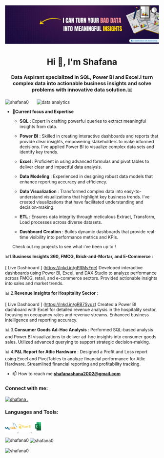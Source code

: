 ![Banner](https://raw.githubusercontent.com/Shafana0/Github.banner.png/main/insightful_transformation.png)
<h1 align="center">Hi 👋, I'm Shafana</h1>
<h3 align="center">Data Aspirant specialized in SQL, Power BI and Excel.I turn complex data into actionable business insights and solve problems with innovative data solution.📊</h3>

<img align="right" alt="data analytics" width="400" src="https://digitalcreativemind.com/wp-content/uploads/2021/06/Analytics_amp_Data_Science.gif">


<p align="left"> <img src="https://komarev.com/ghpvc/?username=shafana0&label=Profile%20views&color=0e75b6&style=flat" alt="shafana0" /> </p>

- 🌱**Current focus and Expertise** 

     - 𝐒𝐐𝐋 : Expert in crafting powerful queries to extract meaningful insights from data.

     - 𝐏𝐨𝐰𝐞𝐫 𝐁𝐈 : Skilled in creating interactive dashboards and reports that provide clear insights, empowering stakeholders to make informed decisions. I've applied Power BI to 
       visualize complex data sets and identify key trends.

     - 𝐄𝐱𝐜𝐞𝐥 : Proficient in using advanced formulas and pivot tables to deliver clear and impactful data analysis.

     - 𝐃𝐚𝐭𝐚 𝐌𝐨𝐝𝐞𝐥𝐢𝐧𝐠 : Experienced in designing robust data models that enhance reporting accuracy and efficiency.

     - 𝐃𝐚𝐭𝐚 𝐕𝐢𝐬𝐮𝐚𝐥𝐢𝐳𝐚𝐭𝐢𝐨𝐧 : Transformed complex data into easy-to-understand visualizations that highlight key business trends. I've created visualizations that have facilitated 
       understanding and decision-making.

     - 𝐄𝐓𝐋 : Ensures data integrity through meticulous Extract, Transform, Load processes across diverse datasets.

     - 𝐃𝐚𝐬𝐡𝐛𝐨𝐚𝐫𝐝 𝐂𝐫𝐞𝐚𝐭𝐢𝐨𝐧 : Builds dynamic dashboards that provide real-time visibility into performance metrics and KPIs.

  Check out my projects to see what i've been up to !

 📊1.**Business Insights 360, FMCG, Brick-and-Mortar, and E-Commerce** :

[ Live Dashboard ]  (https://lnkd.in/gPRMvFne)
        Developed interactive dashboards using Power BI, Excel, and DAX Studio to analyze performance across FMCG, retail, and e-commerce sectors. 
        Provided actionable insights into sales and market trends.

📊 2.**Revenue Insights for Hospitality Sector** :

[ Live Dashboard ] (https://lnkd.in/gRB7Syuz)
       Created a Power BI dashboard with Excel for detailed revenue analysis in the hospitality sector, focusing on occupancy rates and revenue streams. Enhanced business intelligence 
       and reporting accuracy.

📊 3.**Consumer Goods Ad-Hoc Analysis** :
      Performed SQL-based analysis and Power BI visualizations to deliver ad-hoc insights into consumer goods sales. Utilized advanced querying to support strategic decision-making.

📊 4.**P&L Report for Atlic Hardware** :
      Designed a Profit and Loss report using Excel and PivotTables to analyze financial performance for Atlic Hardware. Streamlined financial reporting and profitability tracking.



- 📫 How to reach me **shafanashana2002@gmail.com** 

<h3 align="left">Connect with me:</h3>
<p align="left">
<a href="https://www.linkedin.com/in/shafana-09579328b/" target="blank"><img align="center" src="https://raw.githubusercontent.com/rahuldkjain/github-profile-readme-generator/master/src/images/icons/Social/linked-in-alt.svg" alt="shafana ." height="30" width="40" /></a>
</p>

<h3 align="left">Languages and Tools:</h3>
<p align="left"> <a href="https://www.mysql.com/" target="_blank" rel="noreferrer"> <img src="https://raw.githubusercontent.com/devicons/devicon/master/icons/mysql/mysql-original-wordmark.svg" alt="mysql" width="40" height="40"/> </a>
<a href="https://powerbi.microsoft.com" target="_blank" rel="noopener noreferrer">
       <img src="https://raw.githubusercontent.com/Shafana0/Github.banner.png/main/pbi.png" alt="Power BI" width="40" height="40">
     </a>
     <a href="https://www.microsoft.com/en-us/microsoft-365/excel" target="_blank" rel="noopener noreferrer">
       <img src="https://raw.githubusercontent.com/Shafana0/Github.banner.png/main/excel.png" alt="Excel" width="40" height="40">
     </a>
   </p>


<p><img align="left" src="https://github-readme-stats.vercel.app/api/top-langs?username=shafana0&show_icons=true&locale=en&layout=compact" alt="shafana0" /></p>

<p>&nbsp;<img align="center" src="https://github-readme-stats.vercel.app/api?username=shafana0&show_icons=true&locale=en" alt="shafana0" /></p>

<p><img align="center" src="https://github-readme-streak-stats.herokuapp.com/?user=shafana0&" alt="shafana0" /></p>

